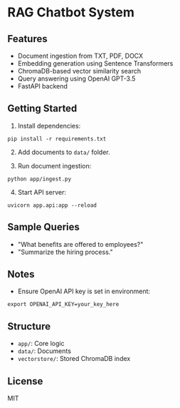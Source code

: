 # RAG Chatbot System

## Features
- Document ingestion from TXT, PDF, DOCX
- Embedding generation using Sentence Transformers
- ChromaDB-based vector similarity search
- Query answering using OpenAI GPT-3.5
- FastAPI backend

## Getting Started

1. Install dependencies:
```
pip install -r requirements.txt
```

2. Add documents to `data/` folder.

3. Run document ingestion:
```
python app/ingest.py
```

4. Start API server:
```
uvicorn app.api:app --reload
```

## Sample Queries
- "What benefits are offered to employees?"
- "Summarize the hiring process."

## Notes
- Ensure OpenAI API key is set in environment:
```
export OPENAI_API_KEY=your_key_here
```

## Structure
- `app/`: Core logic
- `data/`: Documents
- `vectorstore/`: Stored ChromaDB index

##  License
MIT

